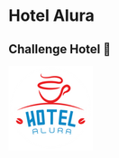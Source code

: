 # Hotel Alura
## Challenge Hotel 🏨
![Hotel Alura](https://github.com/acosta604/Icons/blob/764d8354ff2f826a6966eafe375739d180dddf39/189419040-c093db78-c970-4960-8aca-ffcc11f7ffaf.png)

